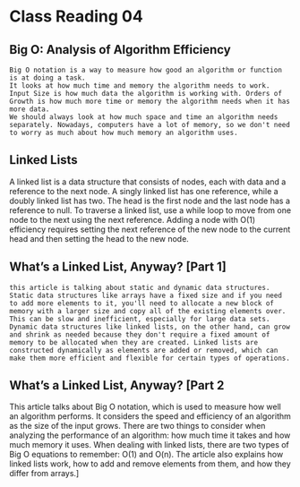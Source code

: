 # Class Reading 04 

## Big O: Analysis of Algorithm Efficiency
    Big O notation is a way to measure how good an algorithm or function is at doing a task. 
    It looks at how much time and memory the algorithm needs to work. Input Size is how much data the algorithm is working with. Orders of Growth is how much more time or memory the algorithm needs when it has more data. 
    We should always look at how much space and time an algorithm needs separately. Nowadays, computers have a lot of memory, so we don't need to worry as much about how much memory an algorithm uses.

## Linked Lists

   A linked list is a data structure that consists of nodes, each with data and a reference to the next node. 
   A singly linked list has one reference, while a doubly linked list has two. The head is the first node and the last node has a reference to null. 
   To traverse a linked list, use a while loop to move from one node to the next using the next reference. 
   Adding a node with O(1) efficiency requires setting the next reference of the new node to the current head and then setting the head to the new node.

## What’s a Linked List, Anyway? [Part 1]

    this article is talking about static and dynamic data structures. Static data structures like arrays have a fixed size and if you need to add more elements to it, you'll need to allocate a new block of memory with a larger size and copy all of the existing elements over. 
    This can be slow and inefficient, especially for large data sets. Dynamic data structures like linked lists, on the other hand, can grow and shrink as needed because they don't require a fixed amount of memory to be allocated when they are created. Linked lists are constructed dynamically as elements are added or removed, which can make them more efficient and flexible for certain types of operations.

## What’s a Linked List, Anyway? [Part 2
This article talks about Big O notation, which is used to measure how well an algorithm performs. It considers the speed and efficiency of an algorithm as the size of the input grows. There are two things to consider when analyzing the performance of an algorithm: how much time it takes and how much memory it uses. When dealing with linked lists, there are two types of Big O equations to remember: O(1) and O(n). The article also explains how linked lists work, how to add and remove elements from them, and how they differ from arrays.]

